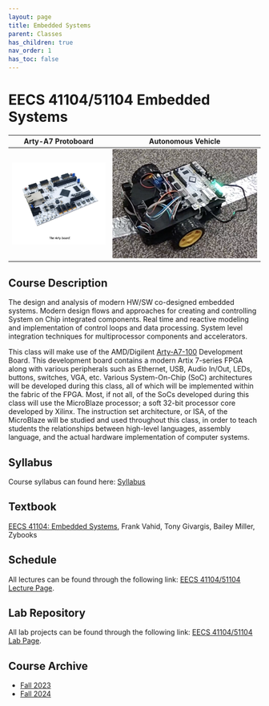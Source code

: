 ```yaml
---
layout: page
title: Embedded Systems
parent: Classes
has_children: true
nav_order: 1
has_toc: false
---
```


# EECS 41104/51104 Embedded Systems

| Arty-A7 Protoboard                       | Autonomous Vehicle                     |
| ---------------------------------------- | -------------------------------------- |
| ![Arty-A7 Protoboard](./assets/images/arty.png) | ![Autonomous Vehicle](./assets/images/car-2.png) |

## Course Description

The design and analysis of modern HW/SW co-designed embedded systems. Modern design flows and approaches for creating and controlling System on Chip integrated components. Real time and reactive modeling and implementation of control loops and data processing. System level integration techniques for multiprocessor components and accelerators.

This class will make use of the AMD/Digilent [Arty-A7-100](https://www.xilinx.com/products/boards-and-kits/1-w51quh.html) Development Board. This development board contains a modern Artix 7-series FPGA along with various peripherals such as Ethernet, USB, Audio In/Out, LEDs, buttons, switches, VGA, etc. Various System-On-Chip (SoC) architectures will be developed during this class, all of which will be implemented within the fabric of the FPGA. Most, if not all, of the SoCs developed during this class will use the MicroBlaze processor; a soft 32-bit processor core developed by Xilinx. The instruction set architecture, or ISA, of the MicroBlaze will be studied and used throughout this class, in order to teach students the relationships between high-level languages, assembly language, and the actual hardware implementation of computer systems.

## Syllabus

Course syllabus can found here: [Syllabus](./syllabus.md)

## Textbook

[EECS 41104: Embedded Systems](https://learn.zybooks.com), Frank Vahid, Tony Givargis, Bailey Miller, Zybooks

## Schedule

All lectures can be found through the following link: [EECS 41104/51104 Lecture Page](./schedule.md).

## Lab Repository

All lab projects can be found through the following link: [EECS 41104/51104 Lab Page](./labs).

## Course Archive

- [Fall 2023](./archive/fall-2023)
- [Fall 2024](./archive/fall-2024)

